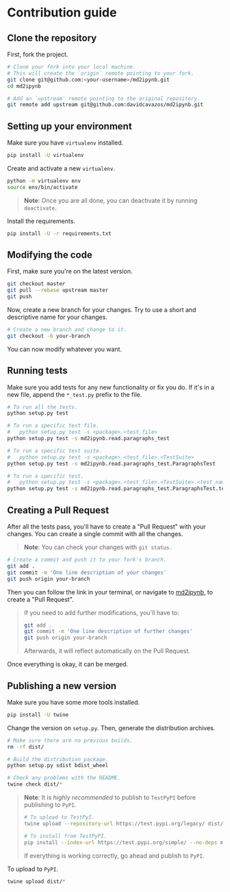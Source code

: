 # Contribution guide

## Clone the repository

First, fork the project.

```sh
# Clone your fork into your local machine.
# This will create the `origin` remote pointing to your fork.
git clone git@github.com:<your-username>/md2ipynb.git
cd md2ipynb

# Add an `upstream` remote pointing to the original repository.
git remote add upstream git@github.com:davidcavazos/md2ipynb.git
```

## Setting up your environment

Make sure you have `virtualenv` installed.

```sh
pip install -U virtualenv
```

Create and activate a new `virtualenv`.

```sh
python -m virtualenv env
source env/bin/activate
```

> **Note**: Once you are all done, you can deactivate it by running `deactivate`.

Install the requirements.

```sh
pip install -U -r requirements.txt
```

## Modifying the code

First, make sure you're on the latest version.

```sh
git checkout master
git pull --rebase upstream master
git push
```

Now, create a new branch for your changes.
Try to use a short and descriptive name for your changes.

```sh
# Create a new branch and change to it.
git checkout -b your-branch
```

You can now modify whatever you want.

## Running tests

Make sure you add tests for any new functionality or fix you do.
If it's in a new file, append the `*_test.py` prefix to the file.

```sh
# To run all the tests.
python setup.py test

# To run a specific test file.
#   python setup.py test -s <package>.<test_file>
python setup.py test -s md2ipynb.read.paragraphs_test

# To run a specific test suite.
#   python setup.py test -s <package>.<test_file>.<TestSuite>
python setup.py test -s md2ipynb.read.paragraphs_test.ParagraphsTest

# To run a specific test.
#   python setup.py test -s <package>.<test_file>.<TestSuite>.<test_name>
python setup.py test -s md2ipynb.read.paragraphs_test.ParagraphsTest.test_paragraphs
```

## Creating a Pull Request

After all the tests pass, you'll have to create a "Pull Request" with your changes.
You can create a single commit with all the changes.

> **Note**: You can check your changes with `git status`.

```sh
# Create a commit and push it to your fork's branch.
git add .
git commit -m 'One line description of your changes'
git push origin your-branch
```

Then you can follow the link in your terminal, or navigate to
[md2ipynb](https://github.com/davidcavazos/md2ipynb),
to create a "Pull Request".

> If you need to add further modifications, you'll have to:
>
> ```sh
> git add .
> git commit -m 'One line description of further changes'
> git push origin your-branch
> ```
>
> Afterwards, it will reflect automatically on the Pull Request.

Once everything is okay, it can be merged.

## Publishing a new version

Make sure you have some more tools installed.

```sh
pip install -U twine
```

Change the version on `setup.py`.
Then, generate the distribution archives.

```sh
# Make sure there are no previous builds.
rm -rf dist/

# Build the distribution package.
python setup.py sdist bdist_wheel

# Check any problems with the README.
twine check dist/*
```

> **Note**: It is *highly recommended* to publish to `TestPyPI` before publishing to `PyPI`.
>
> ```sh
> # To upload to TestPyI.
> twine upload --repository-url https://test.pypi.org/legacy/ dist/*
>
> # To install from TestPyPI.
> pip install --index-url https://test.pypi.org/simple/ --no-deps md2ipynb
> ```
>
> If everything is working correctly, go ahead and publish to `PyPI`.

To upload to `PyPI`.

```sh
twine upload dist/*
```
